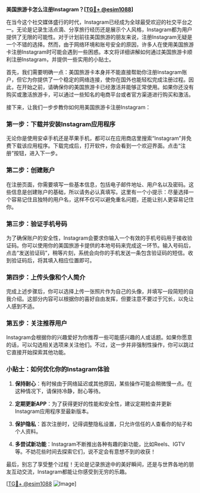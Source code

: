 **美国旅游卡怎么注册Instagram？[[TG💪+ @esim1088](https://t.me/s/esim1088)]**

在当今这个社交媒体盛行的时代，Instagram已经成为全球最受欢迎的社交平台之一。无论是记录生活点滴、分享旅行经历还是展示个人风格，Instagram都为用户提供了无限的可能性。对于计划前往美国旅游的朋友来说，注册Instagram无疑是一个不错的选择。然而，由于网络环境和账号安全的原因，许多人在使用美国旅游卡注册Instagram时可能会遇到一些困惑。本文将详细讲解如何通过美国旅游卡顺利注册Instagram，并提供一些实用的小贴士。

首先，我们需要明确一点：美国旅游卡本身并不能直接帮助你注册Instagram账户，但它为你提供了一个稳定的网络连接，使你在国外也能轻松完成注册过程。因此，在开始之前，请确保你的美国旅游卡已经激活并能够正常使用。如果你还没有购买或激活旅游卡，可以通过一些知名的电商平台或者官方渠道进行购买和激活。

接下来，让我们一步步教你如何用美国旅游卡注册Instagram：

### 第一步：下载并安装Instagram应用程序

无论你是使用安卓手机还是苹果手机，都可以在应用商店里搜索“Instagram”并免费下载该应用程序。下载完成后，打开软件，你会看到一个欢迎界面。点击“注册”按钮，进入下一步。

### 第二步：创建账户

在注册页面，你需要填写一些基本信息，包括电子邮件地址、用户名以及密码。这些信息是创建账户的基础，所以请务必认真填写。这里有一个小提示：尽量选择一个容易记住且独特的用户名，这样不仅可以避免重名问题，还能让别人更容易记住你。

### 第三步：验证手机号码

为了确保账户的安全性，Instagram会要求你输入一个有效的手机号码用于接收验证码。你可以使用你的美国旅游卡提供的本地号码来完成这一环节。输入号码后，点击“发送验证码”，稍等片刻，系统会向你的手机发送一条包含验证码的短信。收到验证码后，将其填入相应位置即可。

### 第四步：上传头像和个人简介

完成上述步骤后，你可以选择上传一张照片作为自己的头像，并填写一段简短的自我介绍。这部分内容可以根据你的喜好自由发挥，但要注意不要过于冗长，以免让人感到不适。

### 第五步：关注推荐用户

Instagram会根据你的兴趣爱好为你推荐一些可能感兴趣的人或话题。如果你愿意的话，可以勾选相关选项来关注他们。不过，这一步并非强制性操作，你可以跳过它直接开始探索其他功能。

### 小贴士：如何优化你的Instagram体验

1. **保持耐心**：有时候由于网络延迟或其他原因，某些操作可能会稍微慢一点。在这种情况下，请保持冷静，耐心等待。
   
2. **定期更新APP**：为了获得更好的性能和安全性，建议定期检查并更新Instagram应用程序至最新版本。
   
3. **保护隐私**：首次注册时，记得调整隐私设置，只允许信任的人查看你的帖子和个人资料。
   
4. **多尝试新功能**：Instagram不断推出各种有趣的新功能，比如Reels、IGTV等。不妨花些时间去探索它们，说不定会有意想不到的收获！

最后，别忘了享受整个过程！无论是记录旅途中的美好瞬间，还是与世界各地的朋友互动交流，Instagram都能让你感受到无穷的乐趣。

[[TG💪+ @esim1088](https://t.me/s/esim1088) ![Image](https://i.postimg.cc/4NQfJmqS/Snipaste-2025-05-13-00-14-12.png)]